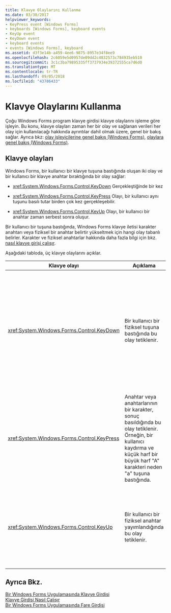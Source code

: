 ```yaml
---
title: Klavye Olaylarını Kullanma
ms.date: 03/30/2017
helpviewer_keywords:
- KeyPress event [Windows Forms]
- keyboards [Windows Forms], keyboard events
- KeyUp event
- KeyDown event
- keyboard events
- events [Windows Forms], keyboard
ms.assetid: d3f3e14b-a459-4ee6-9875-8957e34f8ee9
ms.openlocfilehash: 2c6059e5d0957de09dd2c4832573c784935eb510
ms.sourcegitcommit: 3c1c3ba79895335ff3737934e39372555ca7d6d0
ms.translationtype: MT
ms.contentlocale: tr-TR
ms.lasthandoff: 09/05/2018
ms.locfileid: "43786433"
---
```

# <a name="using-keyboard-events"></a>Klavye Olaylarını Kullanma
Çoğu Windows Forms program klavye girdisi klavye olaylarını işleme göre işleyin. Bu konu, klavye olayları zaman her bir olay ve sağlanan verileri her olay için kullanılacağı hakkında ayrıntılar dahil olmak üzere, genel bir bakış sağlar.  Ayrıca bkz: [olay işleyicilerine genel bakış (Windows Forms)](https://msdn.microsoft.com/library/be6fx1bb\(v=vs.110\)), [olaylara genel bakış (Windows Forms)](https://msdn.microsoft.com/library/1h12f09z\(v=vs.110\)).  
  
## <a name="keyboard-events"></a>Klavye olayları  
 Windows Forms, bir kullanıcı bir klavye tuşuna bastığında oluşan iki olay ve bir kullanıcı bir klavye anahtar bıraktığında bir olay sağlar:  
  
-   <xref:System.Windows.Forms.Control.KeyDown> Gerçekleştiğinde bir kez  
  
-   <xref:System.Windows.Forms.Control.KeyPress> Olayı, bir kullanıcı aynı tuşunu basılı tutar birden çok kez gerçekleşebilir.  
  
-   <xref:System.Windows.Forms.Control.KeyUp> Olayı, bir kullanıcı bir anahtar zaman serbest sonra oluşur.  
  
 Bir kullanıcı bir tuşuna bastığında, Windows Forms klavye iletisi karakter anahtarı veya fiziksel bir anahtar belirtir yükseltmek için hangi olay tabanlı belirler. Karakter ve fiziksel anahtarlar hakkında daha fazla bilgi için bkz. [nasıl klavye girişi çalışır](../../../docs/framework/winforms/how-keyboard-input-works.md).  
  
 Aşağıdaki tabloda, üç klavye olaylarını açıklar.  
  
|Klavye olayı|Açıklama|Sonuçları|  
|--------------------|-----------------|-------------|  
|<xref:System.Windows.Forms.Control.KeyDown>|Bir kullanıcı bir fiziksel tuşuna bastığında bu olay tetiklenir.|İşleyici için <xref:System.Windows.Forms.Control.KeyDown> alır:<br /><br /> <ul><li>A <xref:System.Windows.Forms.KeyEventArgs> sağlayan parametresi <xref:System.Windows.Forms.KeyEventArgs.KeyCode%2A> (bir fiziksel klavye düğmeyi belirtir) özelliği.</li><li><xref:System.Windows.Forms.KeyEventArgs.Modifiers%2A> Özelliği (SHIFT, CTRL ya da ALT).</li><li><xref:System.Windows.Forms.KeyEventArgs.KeyData%2A> (Değiştiricisi ve anahtar kodu birleştirir) özelliği. <xref:System.Windows.Forms.KeyEventArgs> Parametresi de sağlar:<br /><br /> <ul><li><xref:System.Windows.Forms.KeyEventArgs.Handled%2A> Temel denetim anahtar almasını önlemek için ayarlanabilir özelliği.</li><li><xref:System.Windows.Forms.KeyEventArgs.SuppressKeyPress%2A> Gizlemek için kullanılan özellik <xref:System.Windows.Forms.Control.KeyPress> ve <xref:System.Windows.Forms.Control.KeyUp> bu tuş vuruşu olayları.</li></ul></li></ul>|  
|<xref:System.Windows.Forms.Control.KeyPress>|Anahtar veya anahtarlarının bir karakter, sonuç basıldığında bu olay tetiklenir. Örneğin, bir kullanıcı kaydırma ve küçük harf bir büyük harf "A" karakteri neden "a" tuşuna bastığında.|<xref:System.Windows.Forms.Control.KeyPress> sonra yükseltilmiş <xref:System.Windows.Forms.Control.KeyDown>.<br /><br /> <ul><li>İşleyici için <xref:System.Windows.Forms.Control.KeyPress> alır:</li><li>A <xref:System.Windows.Forms.KeyPressEventArgs> basıldığını anahtarı karakter kodunu içeren bir parametre. Bu karakter kodunu, her bir karakter anahtar ve değiştiricisi anahtar bileşimi için benzersizdir.<br /><br />     Örneğin, "A" anahtarı oluşturur:<br /><br /> <ul><li>İle SHIFT tuşunu basılı, 65 karakter kodu</li><li>Veya kendi kendine basıldığında, 97 CAPS LOCK tuşunun,</li><li>Ve 1 ile CTRL tuşuna basıldığında.</li></ul></li></ul>|  
|<xref:System.Windows.Forms.Control.KeyUp>|Bir kullanıcı bir fiziksel anahtar yayımlandığında bu olay tetiklenir.|İşleyici için <xref:System.Windows.Forms.Control.KeyUp> alır:<br /><br /> <ul><li>A <xref:System.Windows.Forms.KeyEventArgs> parametresi:<br /><br /> <ul><li>Sağlayan <xref:System.Windows.Forms.KeyEventArgs.KeyCode%2A> (bir fiziksel klavye düğmeyi belirtir) özelliği.</li><li><xref:System.Windows.Forms.KeyEventArgs.Modifiers%2A> Özelliği (SHIFT, CTRL ya da ALT).</li><li><xref:System.Globalization.SortKey.KeyData%2A> (Değiştiricisi ve anahtar kodu birleştirir) özelliği.</li></ul></li></ul>|  
  
## <a name="see-also"></a>Ayrıca Bkz.  
 [Bir Windows Forms Uygulamasında Klavye Girdisi](../../../docs/framework/winforms/keyboard-input-in-a-windows-forms-application.md)  
 [Klavye Girdisi Nasıl Çalışır](../../../docs/framework/winforms/how-keyboard-input-works.md)  
 [Bir Windows Forms Uygulamasında Fare Girdisi](../../../docs/framework/winforms/mouse-input-in-a-windows-forms-application.md)
